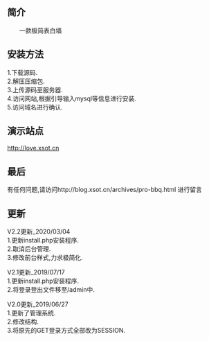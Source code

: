## 简介
  一款极简表白墙
## 安装方法
1.下载源码.
<br/>2.解压压缩包.
<br/>3.上传源码至服务器.
<br/>4.访问网站,根据引导输入mysql等信息进行安装.
<br/>5.访问域名进行确认.
## 演示站点
http://love.xsot.cn
## 最后
有任何问题,请访问http://blog.xsot.cn/archives/pro-bbq.html 进行留言
## 更新
V2.2更新_2020/03/04
<br/>1.更新install.php安装程序.
<br/>2.取消后台管理.
<br/>3.修改前台样式,力求极简化.

V2.1更新_2019/07/17
<br/>1.更新install.php安装程序.
<br/>2.将登录登出文件移至/admin中.

V2.0更新_2019/06/27
<br/>1.更新了管理系统.
<br/>2.修改结构.
<br/>3.将原先的GET登录方式全部改为SESSION.
